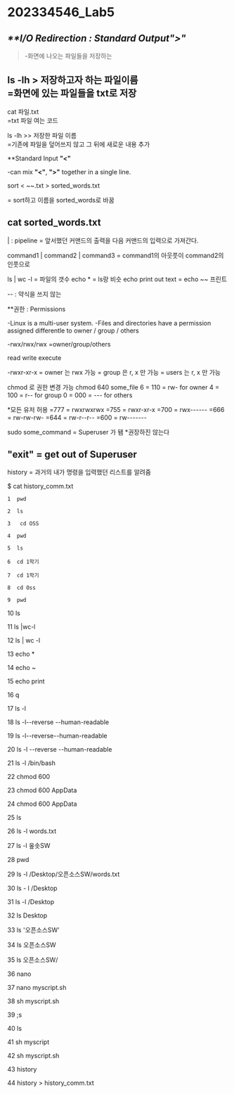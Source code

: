 # 202334546_Lab5

## ***\*\*I/O Redirection : Standard Output">"***
> -화면에 나오는 파일들을 저장하는


ls -lh > 저장하고자 하는 파일이름  
=화면에 있는 파일들을 txt로 저장  
---
cat 파일.txt  
=txt 파일 여는 코드  

ls -lh >> 저장한 파일 이름  
=기존에 파일을 덮어쓰지 않고 그 뒤에 새로운 내용 추가  

**Standard Input **"<"**  

-can mix **"<"**, **">"** together in a single line.

sort < ~~.txt > sorted_words.txt

= sort하고 이름을 sorted_words로 바꿈

cat sorted_words.txt
---
| : pipeline 
= 앞서했던 커맨드의 출력을 다음 커맨드의 입력으로 가져간다.

command1 | command2 | command3
= command1의 아웃풋이 command2의 인풋으로

ls | wc -l = 파일의 갯수
echo * = ls랑 비슷 
echo print out text = echo ~~ 프린트

-- : 약식을 쓰지 않는

**권한 : Permissions

-Linux is a multi-user system.
-Files and directories have a permission assigned 
 differentle to owner / group / others

-rwx/rwx/rwx
=owner/group/others

read write execute

-rwxr-xr-x
= owner 는 rwx 가능
= group 은 r, x 만 가능
= users 는 r, x 만 가능

chmod 로 권한 변경 가능
chmod 640 some_file
6 = 110 = rw- for owner
4 = 100 = r-- for group
0 = 000 = --- for others

*모든 유저 허용 
=777 = rwxrwxrwx
=755 = rwxr-xr-x
=700 = rwx------
=666 = rw-rw-rw-
=644 = rw-r--r--
=600 = rw-------

sudo some_command 
= Superuser 가 됌
*권장하진 않는다

"exit" = get out of Superuser
----------------------------------------------------------------------------
history = 과거의 내가 명령을 입력했던 리스트를 알려줌

$ cat history_comm.txt

    1  pwd
    
    2  ls
    
    3   cd OSS
    
    4  pwd
    
    5  ls
    
    6  cd 1학기
    
    7  cd 1학기
    
    8  cd Oss
    
    9  pwd
    
   10  ls
   
   11  ls |wc-l
   
   12  ls | wc -l
   
   13  echo *
   
   14  echo ~
   
   15  echo print
   
   16  q
   
   17  ls -l
   
   18  ls -l--reverse --human-readable
   
   19  ls -l--reverse--human-readable
   
   20  ls -l --reverse --human-readable
   
   21  ls -l /bin/bash
   
   22  chmod 600
   
   23  chmod 600 AppData
   
   24  chmod 600 AppData
   
   25  ls
   
   26  ls -l words.txt
   
   27  ls -l 옾솟SW
   
   28  pwd
   
   29  ls -l /Desktop/오픈소스SW/words.txt
   
   30  ls - l /Desktop
   
   31  ls -l /Desktop
   
   32  ls Desktop
   
   33  ls '오픈소스SW'
   
   34  ls 오픈소스SW
   
   35  ls 오픈소스SW/
   
   36  nano
   
   37  nano myscript.sh
   
   38  sh myscript.sh
   
   39  ;s
   
   40  ls
   
   41  sh myscript
   
   42  sh myscript.sh
   
   43  history
   
   44  history > history_comm.txt

